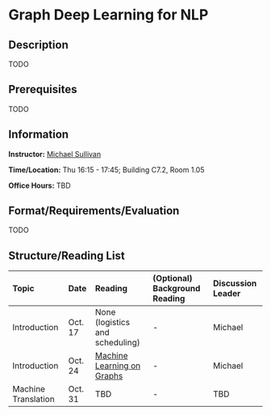# Graph Deep Learning for NLP

## Description

TODO

## Prerequisites

TODO

## Information

**Instructor:** [Michael Sullivan](https://www.acsu.buffalo.edu/~mjs227/)

**Time/Location:** Thu 16:15 - 17:45; Building C7.2, Room 1.05

**Office Hours:** TBD

## Format/Requirements/Evaluation

TODO

## Structure/Reading List

| Topic | Date | Reading | (Optional) Background Reading | Discussion Leader |
| :--- | :--- | :--- | :--- | :--- |
| Introduction | Oct. 17 | None (logistics and scheduling) | - | Michael |
| Introduction | Oct. 24 | [Machine Learning on Graphs](https://www.jmlr.org/papers/v23/20-852.html) | - | Michael |
| Machine Translation | Oct. 31 | TBD | - | TBD |

